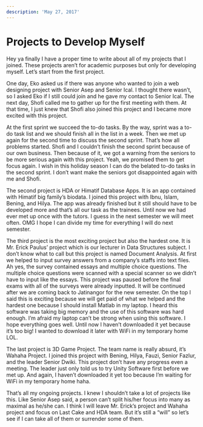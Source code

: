 ```yaml
---
description: 'May 27, 2017'
---
```


# Projects to Develop Myself

Hey ya finally I have a proper time to write about all of my projects that I joined. These projects aren’t for academic purposes but only for developing myself. Let’s start from the first project.

One day, Eko asked us if there was anyone who wanted to join a web designing project with Senior Asep and Senior Ical. I thought there wasn’t, so I asked Eko if I still could join and he gave my contact to Senior Ical. The next day, Shofi called me to gather up for the first meeting with them. At that time, I just knew that Shofi also joined this project and I became more excited with this project.

At the first sprint we succeed the to-do tasks. By the way, sprint was a to-do task list and we should finish all in the list in a week. Then we met up again for the second time to discuss the second sprint. That’s how all problems started. Shofi and I couldn’t finish the second sprint because of our own business. Then because of it, we got a warning from the seniors to be more serious again with this project. Yeah, we promised them to get focus again. I wish in this holiday season I can do the belated to-do tasks in the second sprint. I don’t want make the seniors got disappointed again with me and Shofi.

The second project is HDA or Himatif Database Apps. It is an app contained with Himatif big family’s biodata. I joined this project with Ibnu, Islam, Bening, and Hilya. The app was already finished but it still should have to be developed more and that’s all our task as the trainees. Until now we had ever met up once with the tutors. I guess in the next semester we will meet often. OMG I hope I can divide my time for everything I will do next semester.

The third project is the most exciting project but also the hardest one. It is Mr. Erick Paulus’ project which is our lecturer in Data Structures subject. I don’t know what to call but this project is named Document Analysis. At first we helped to input survey answers from a company’s staffs into text files. Ah yes, the survey contained essays and multiple choice questions. The multiple choice questions were scanned with a special scanner so we didn’t have to input like the essays. This project was paused before the final exams with all of the surveys were already inputted. It will be continued after we are coming back to Jatinangor for the new semester. On the top I said this is exciting because we will get paid of what we helped and the hardest one because I should install Matlab in my laptop. I heard this software was taking big memory and the use of this software was hard enough. I’m afraid my laptop can’t be strong when using this software. I hope everything goes well. Until now I haven’t downloaded it yet because it’s too big! I wanted to download it later with WiFi in my temporary home LOL.

The last project is 3D Game Project. The team name is really absurd, it’s Wahaha Project. I joined this project with Bening, Hilya, Fauzi, Senior Fazlur, and the leader Senior Dwiki. This project don’t have any progress even a meeting. The leader just only told us to try Unity Software first before we met up. And again, I haven’t downloaded it yet too because I’m waiting for WiFi in my temporary home haha.

That’s all my ongoing projects. I knew I shouldn’t take a lot of projects like this. Like Senior Asep said, a person can’t split his/her focus into many as maximal as he/she can. I think I will leave Mr. Erick’s project and Wahaha project and focus on Last Cake and HDA team. But it’s still a “will” so let’s see if I can take all of them or surrender some of them.

